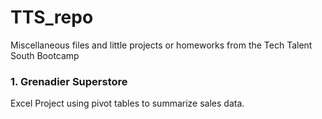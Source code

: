 # TTS_repo
Miscellaneous files and little projects or homeworks from the Tech Talent South Bootcamp

### 1. Grenadier Superstore
Excel Project using pivot tables to summarize sales data.
